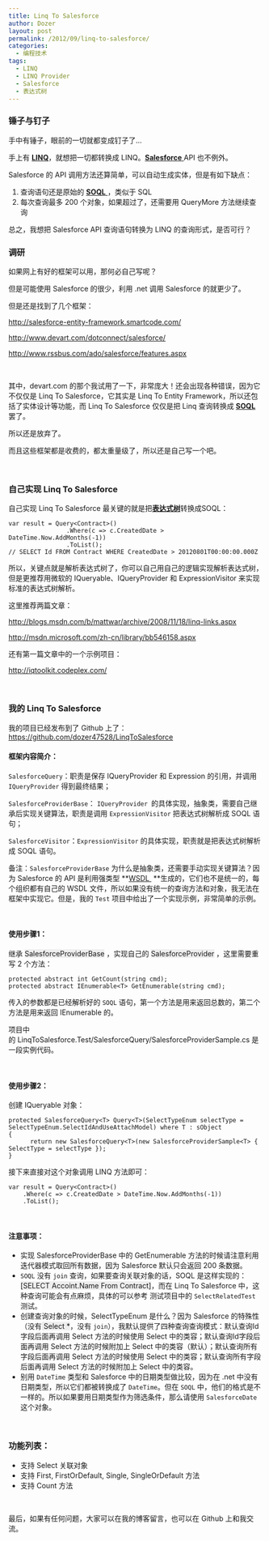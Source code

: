 ```yaml
---
title: Linq To Salesforce
author: Dozer
layout: post
permalink: /2012/09/linq-to-salesforce/
categories:
  - 编程技术
tags:
  - LINQ
  - LINQ Provider
  - Salesforce
  - 表达式树
---
```


### 锤子与钉子

手中有锤子，眼前的一切就都变成钉子了…

手上有 <a href="http://msdn.microsoft.com/zh-cn/library/bb397926.aspx" target="_blank"><strong>LINQ</strong></a>，就想把一切都转换成 LINQ。<a href="http://www.salesforce.com/cn/" target="_blank"><strong>Salesforce</strong> </a>API 也不例外。

Salesforce 的 API 调用方法还算简单，可以自动生成实体，但是有如下缺点：

1.  查询语句还是原始的 <a href="http://www.salesforce.com/us/developer/docs/api/Content/sforce_api_calls_soql.htm" target="_blank"><strong>SOQL</strong> </a>，类似于 SQL
2.  每次查询最多 200 个对象，如果超过了，还需要用 QueryMore 方法继续查询

总之，我想把 Salesforce API 查询语句转换为 LINQ 的查询形式，是否可行？

<!--more-->

### 调研

如果网上有好的框架可以用，那何必自己写呢？

但是可能使用 Salesforce 的很少，利用 .net 调用 Salesforce 的就更少了。

但是还是找到了几个框架：

<http://salesforce-entity-framework.smartcode.com/>

<http://www.devart.com/dotconnect/salesforce/>

<http://www.rssbus.com/ado/salesforce/features.aspx>

&nbsp;

其中，devart.com 的那个我试用了一下，非常庞大！还会出现各种错误，因为它不仅仅是 Linq To Salesforce，它其实是 Linq To Entity Framework，所以还包括了实体设计等功能，而 Linq To Salesforce 仅仅是把 Linq 查询转换成 <a href="http://www.salesforce.com/us/developer/docs/api/Content/sforce_api_calls_soql.htm" target="_blank"><strong>SOQL</strong> </a>罢了。

所以还是放弃了。

而且这些框架都是收费的，都太重量级了，所以还是自己写一个吧。

&nbsp;

### 自己实现 Linq To Salesforce

自己实现 Linq To Salesforce 最关键的就是把<a href="http://msdn.microsoft.com/zh-cn/library/bb397951.aspx" target="_blank"><strong>表达式树</strong></a>转换成SOQL：

    var result = Query<Contract>()
                    .Where(c => c.CreatedDate > DateTime.Now.AddMonths(-1))
                    .ToList();
    // SELECT Id FROM Contract WHERE CreatedDate > 20120801T00:00:00.000Z

所以，关键点就是解析表达式树了，你可以自己用自己的逻辑实现解析表达式树，但是更推荐用微软的 IQueryable、IQueryProvider 和 ExpressionVisitor 来实现标准的表达式树解析。

这里推荐两篇文章：

<http://blogs.msdn.com/b/mattwar/archive/2008/11/18/linq-links.aspx>

<http://msdn.microsoft.com/zh-cn/library/bb546158.aspx>

还有第一篇文章中的一个示例项目：

<http://iqtoolkit.codeplex.com/>

&nbsp;

### 我的 Linq To Salesforce

我的项目已经发布到了 Github 上了：<https://github.com/dozer47528/LinqToSalesforce>

#### 框架内容简介：

`SalesforceQuery`：职责是保存 IQueryProvider 和 Expression 的引用，并调用 `IQueryProvider` 得到最终结果；

`SalesforceProviderBase`： `IQueryProvider `的具体实现，抽象类，需要自己继承后实现关键算法，职责是调用 `ExpressionVisitor` 把表达式树解析成 SOQL 语句；

`SalesforceVisitor`：`ExpressionVisitor` 的具体实现，职责就是把表达式树解析成 SOQL 语句。

备注：`SalesforceProviderBase` 为什么是抽象类，还需要手动实现关键算法？因为 Salesforce 的 API 是利用强类型 **<a href="http://www.w3.org/TR/wsdl" target="_blank">WSDL </a> **生成的，它们也不是统一的，每个组织都有自己的 WSDL 文件，所以如果没有统一的查询方法和对象，我无法在框架中实现它。但是，我的 `Test` 项目中给出了一个实现示例，非常简单的示例。

&nbsp;

#### 使用步骤1：

继承 <span style="background-color: #eeeeee;">SalesforceProviderBase<T></span> ，实现自己的 <span style="background-color: #eeeeee;">SalesforceProvider<T></span> ，这里需要重写 2 个方法：

    protected abstract int GetCount(string cmd);
    protected abstract IEnumerable<T> GetEnumerable(string cmd);

传入的参数都是已经解析好的 `SOQL` 语句，第一个方法是用来返回总数的，第二个方法是用来返回 IEnumerable<T> 的。

项目中的 LinqToSalesforce.Test/SalesforceQuery/SalesforceProviderSample.cs 是一段实例代码。

&nbsp;

#### 使用步骤2：

创建 IQueryable<T> 对象：

    protected SalesforceQuery<T> Query<T>(SelectTypeEnum selectType = SelectTypeEnum.SelectIdAndUseAttachModel) where T : sObject
    {
          return new SalesforceQuery<T>(new SalesforceProviderSample<T> { SelectType = selectType });
    }

接下来直接对这个对象调用 LINQ 方法即可：

    var result = Query<Contract>()
        .Where(c => c.CreatedDate > DateTime.Now.AddMonths(-1))
        .ToList();

&nbsp;

#### 注意事项：

*   实现 SalesforceProviderBase<T> 中的 GetEnumerable 方法的时候请注意利用迭代器模式取回所有数据，因为 Salesforce 默认只会返回 200 条数据。
*   `SOQL` 没有 `join` 查询，如果要查询关联对象的话，SOQL 是这样实现的：<span style="background-color: #eeeeee;">[SELECT Accoint.Name From Contract]<span style="background-color: #ffffff;">，而在 Linq To Salesforce 中，这种查询可能会有点麻烦，具体的可以参考 测试项目中的 `SelectRelatedTest` 测试。</span></span>
*   <span style="background-color: #eeeeee;"><span style="background-color: #eeeeee;"><span style="background-color: #ffffff;">创建查询对象的时候，</span></span></span>SelectTypeEnum 是什么？因为 Salesforce 的特殊性（没有<span style="background-color: #eeeeee;"> Select *</span>，没有 `join`），我默认提供了四种查询查询模式：默认查询Id字段后面再调用 Select 方法的时候使用 Select 中的类容；默认查询Id字段后面再调用 Select 方法的时候附加上 Select 中的类容（默认）；默认查询所有字段后面再调用 Select 方法的时候使用 Select 中的类容；默认查询所有字段后面再调用 Select 方法的时候附加上 Select 中的类容。
*   别用 `DateTime` 类型和 Salesforce 中的日期类型做比较，因为在 .net 中没有日期类型，所以它们都被转换成了 `DateTime`。但在 `SOQL` 中，他们的格式是不一样的。所以如果要用日期类型作为筛选条件，那么请使用 `SalesforceDate` 这个对象。

&nbsp;

### 功能列表：

*   支持 Select 关联对象
*   支持 First, FirstOrDefault, Single, SingleOrDefault 方法
*   支持 Count 方法

&nbsp;

最后，如果有任何问题，大家可以在我的博客留言，也可以在 Github 上和我交流。
